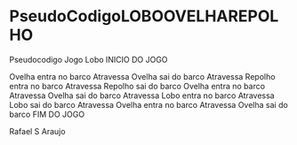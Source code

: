 # PseudoCodigoLOBOOVELHAREPOLHO
Pseudocodigo Jogo Lobo
INICIO DO JOGO

Ovelha entra no barco 
Atravessa
Ovelha sai do barco
Atravessa
Repolho entra no barco
Atravessa
Repolho sai do barco
Ovelha entra no barco
Atravessa
Ovelha sai do barco
Atravessa
Lobo entra no barco
Atravessa
Lobo sai do barco
Atravessa
Ovelha entra no barco 
Atravessa
Ovelha sai do barco
FIM DO JOGO

Rafael S Araujo
